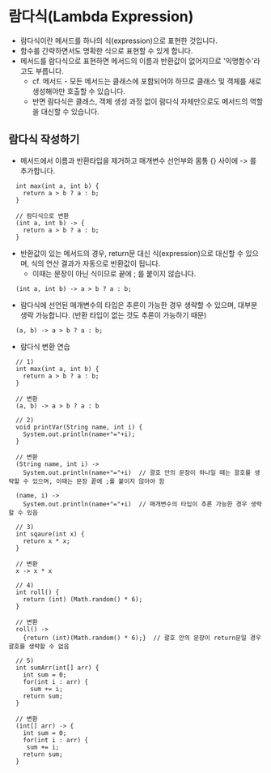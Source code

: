 # 람다식(Lambda Expression)
* 람다식이란 메서드를 하나의 식(expression)으로 표현한 것입니다.
* 함수를 간략하면서도 명확한 식으로 표현할 수 있게 합니다.
* 메서드를 람다식으로 표현하면 메서드의 이름과 반환값이 없어지므로 '익명함수'라고도 부릅니다.
  * cf. 메서드 - 모든 메서드는 클래스에 포함되어야 하므로 클래스 및 객체를 새로 생성해야만 호출할 수 있습니다.
  * 반면 람다식은 클래스, 객체 생성 과정 없이 람다식 자체만으로도 메서드의 역할을 대신할 수 있습니다.

## 람다식 작성하기
* 메서드에서 이름과 반환타입을 제거하고 매개변수 선언부와 몸통 {} 사이에 -> 를 추가합니다.
```
  int max(int a, int b) { 
    return a > b ? a : b;
  }
  
  // 람다식으로 변환
  (int a, int b) -> {
    return a > b ? a : b;
  }
```
* 반환값이 있는 메서드의 경우, return문 대신 식(expression)으로 대신할 수 있으며, 식의 연산 결과가 자동으로 반환값이 됩니다.
  * 이때는 문장이 아닌 식이므로 끝에 ; 를 붙이지 않습니다.
```
  (int a, int b) -> a > b ? a : b;
```
* 람다식에 선언된 매개변수의 타입은 추론이 가능한 경우 생략할 수 있으며, 대부분 생략 가능합니다. (반환 타입이 없는 것도 추론이 가능하기 때문)
```
  (a, b) -> a > b ? a : b;
```
* 람다식 변환 연습
```
  // 1)
  int max(int a, int b) {
    return a > b ? a : b;
  }
   
  // 변환
  (a, b) -> a > b ? a : b
  
  // 2)
  void printVar(String name, int i) {
    System.out.println(name+"="+i);
  }
  
  // 변환
  (String name, int i) ->
    System.out.println(name+"="+i)  // 괄호 안의 문장이 하나일 때는 괄호를 생략할 수 있으며, 이때는 문장 끝에 ;를 붙이지 않아야 함
  
  (name, i) ->
    System.out.println(name+"="+i)  // 매개변수의 타입이 추론 가능한 경우 생략할 수 있음
    
  // 3)
  int sqaure(int x) {
    return x * x;
  }
  
  // 변환
  x -> x * x
  
  // 4)
  int roll() {
    return (int) (Math.random() * 6);
  }
  
  // 변환
  roll() ->
    {return (int)(Math.random() * 6);}  // 괄호 안의 문장이 return문일 경우 괄호를 생략할 수 없음
  
  // 5)
  int sumArr(int[] arr) {
    int sum = 0;
    for(int i : arr) {
      sum += i;
    return sum;
  }
  
  // 변환
  (int[] arr) -> {
    int sum = 0;
    for(int i : arr) {
     sum += i;
    return sum;
  }
```
